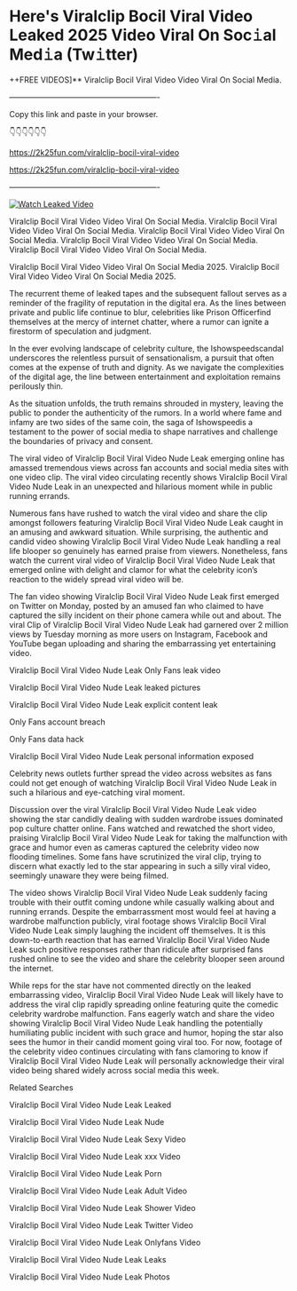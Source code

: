 # Here's Viralclip Bocil Viral Video Leaked 2025 Video Viral On Soc𝚒al Med𝚒a (Tw𝚒tter)

++FREE VIDEOS]** Viralclip Bocil Viral Video Video Viral On Social Media.

———————————————————-

Copy this link and paste in your browser.

👇👇👇👇👇👇

https://2k25fun.com/viralclip-bocil-viral-video

https://2k25fun.com/viralclip-bocil-viral-video

———————————————————-

[![Watch Leaked Video](https://miro.medium.com/v2/resize:fit:828/format:webp/1*cilzJN44JGOrTw9NJCrNHA.gif "Watch Leaked Video")](https://2k25fun.com/viralclip-bocil-viral-video)

Viralclip Bocil Viral Video Video Viral On Social Media. Viralclip Bocil Viral Video Video Viral On Social Media. Viralclip Bocil Viral Video Video Viral On Social Media. Viralclip Bocil Viral Video Video Viral On Social Media. Viralclip Bocil Viral Video Video Viral On Social Media.

Viralclip Bocil Viral Video Video Viral On Social Media 2025. Viralclip Bocil Viral Video Video Viral On Social Media 2025.

The recurrent theme of leaked tapes and the subsequent fallout serves as a reminder of the fragility of reputation in the digital era. As the lines between private and public life continue to blur, celebrities like Prison Officerfind themselves at the mercy of internet chatter, where a rumor can ignite a firestorm of speculation and judgment.

In the ever evolving landscape of celebrity culture, the Ishowspeedscandal underscores the relentless pursuit of sensationalism, a pursuit that often comes at the expense of truth and dignity. As we navigate the complexities of the digital age, the line between entertainment and exploitation remains perilously thin.

As the situation unfolds, the truth remains shrouded in mystery, leaving the public to ponder the authenticity of the rumors. In a world where fame and infamy are two sides of the same coin, the saga of Ishowspeedis a testament to the power of social media to shape narratives and challenge the boundaries of privacy and consent.

The viral video of Viralclip Bocil Viral Video Nude Leak emerging online has amassed tremendous views across fan accounts and social media sites with one video clip. The viral video circulating recently shows Viralclip Bocil Viral Video Nude Leak in an unexpected and hilarious moment while in public running errands.

Numerous fans have rushed to watch the viral video and share the clip amongst followers featuring Viralclip Bocil Viral Video Nude Leak caught in an amusing and awkward situation. While surprising, the authentic and candid video showing Viralclip Bocil Viral Video Nude Leak handling a real life blooper so genuinely has earned praise from viewers. Nonetheless, fans watch the current viral video of Viralclip Bocil Viral Video Nude Leak that emerged online with delight and clamor for what the celebrity icon’s reaction to the widely spread viral video will be.

The fan video showing Viralclip Bocil Viral Video Nude Leak first emerged on Twitter on Monday, posted by an amused fan who claimed to have captured the silly incident on their phone camera while out and about. The viral Clip of Viralclip Bocil Viral Video Nude Leak had garnered over 2 million views by Tuesday morning as more users on Instagram, Facebook and YouTube began uploading and sharing the embarrassing yet entertaining video.

Viralclip Bocil Viral Video Nude Leak Only Fans leak video

Viralclip Bocil Viral Video Nude Leak leaked pictures

Viralclip Bocil Viral Video Nude Leak explicit content leak

Only Fans account breach

Only Fans data hack

Viralclip Bocil Viral Video Nude Leak personal information exposed

Celebrity news outlets further spread the video across websites as fans could not get enough of watching Viralclip Bocil Viral Video Nude Leak in such a hilarious and eye-catching viral moment.

Discussion over the viral Viralclip Bocil Viral Video Nude Leak video showing the star candidly dealing with sudden wardrobe issues dominated pop culture chatter online. Fans watched and rewatched the short video, praising Viralclip Bocil Viral Video Nude Leak for taking the malfunction with grace and humor even as cameras captured the celebrity video now flooding timelines. Some fans have scrutinized the viral clip, trying to discern what exactly led to the star appearing in such a silly viral video, seemingly unaware they were being filmed.

The video shows Viralclip Bocil Viral Video Nude Leak suddenly facing trouble with their outfit coming undone while casually walking about and running errands. Despite the embarrassment most would feel at having a wardrobe malfunction publicly, viral footage shows Viralclip Bocil Viral Video Nude Leak simply laughing the incident off themselves. It is this down-to-earth reaction that has earned Viralclip Bocil Viral Video Nude Leak such positive responses rather than ridicule after surprised fans rushed online to see the video and share the celebrity blooper seen around the internet.

While reps for the star have not commented directly on the leaked embarrassing video, Viralclip Bocil Viral Video Nude Leak will likely have to address the viral clip rapidly spreading online featuring quite the comedic celebrity wardrobe malfunction. Fans eagerly watch and share the video showing Viralclip Bocil Viral Video Nude Leak handling the potentially humiliating public incident with such grace and humor, hoping the star also sees the humor in their candid moment going viral too. For now, footage of the celebrity video continues circulating with fans clamoring to know if Viralclip Bocil Viral Video Nude Leak will personally acknowledge their viral video being shared widely across social media this week.

Related Searches

Viralclip Bocil Viral Video Nude Leak Leaked

Viralclip Bocil Viral Video Nude Leak Nude

Viralclip Bocil Viral Video Nude Leak Sexy Video

Viralclip Bocil Viral Video Nude Leak xxx Video

Viralclip Bocil Viral Video Nude Leak Porn

Viralclip Bocil Viral Video Nude Leak Adult Video

Viralclip Bocil Viral Video Nude Leak Shower Video

Viralclip Bocil Viral Video Nude Leak Twitter Video

Viralclip Bocil Viral Video Nude Leak Onlyfans Video

Viralclip Bocil Viral Video Nude Leak Leaks

Viralclip Bocil Viral Video Nude Leak Photos